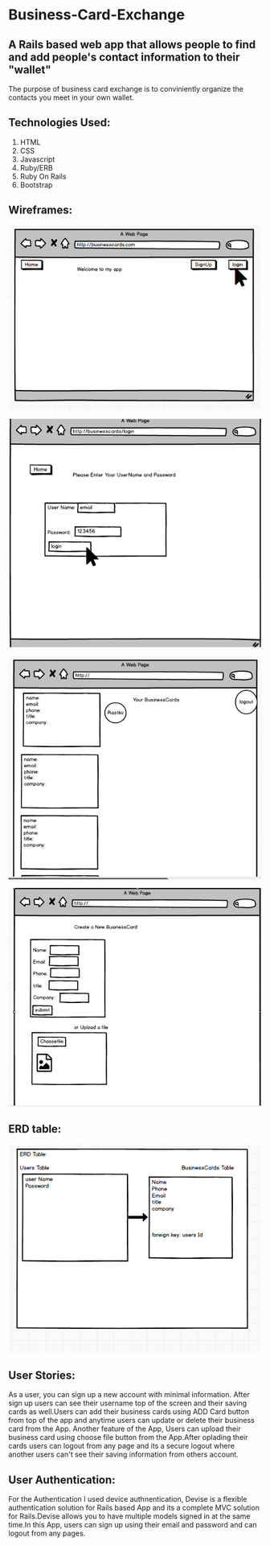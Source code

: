 # Business-Card-Exchange
## A Rails based web app that allows people to find and add people's contact information to their "wallet"

The purpose of business card exchange is to conviniently organize the contacts you meet in your own wallet.

## Technologies Used:
1) HTML
2) CSS
3) Javascript
4) Ruby/ERB
5) Ruby On Rails
6) Bootstrap

## Wireframes:
![](https://github.com/arifkhan36/business-card-exchange/blob/master/app/assets/images/wireframe-1.png)

![](https://github.com/arifkhan36/business-card-exchange/blob/master/app/assets/images/wireframes-2.png)

![](https://github.com/arifkhan36/business-card-exchange/blob/master/app/assets/images/wireframes-3.png)

![](https://github.com/arifkhan36/business-card-exchange/blob/master/app/assets/images/wireframes-4.png)

## ERD table:
![](https://github.com/arifkhan36/business-card-exchange/blob/master/app/assets/images/ERD%20table.png)

## User Stories:
As a user, you can sign up a new account with minimal information. After sign up users can see their username top of the screen and their saving cards as well.Users can add their business cards using ADD Card button from top of the app and anytime users can update or delete their business card from the App.
Another feature of the App, Users can upload their business card using choose file button from the App.After oplading their cards users can logout from any page and its a secure logout where another users can't see their saving information from others account.

## User Authentication:
For the Authentication I used device authnentication, Devise is a flexible authentication solution for Rails based App and its a complete MVC solution for Rails.Devise allows you to have multiple models signed in at the same time.In this App, users can sign up using their email and password and can logout from any pages.




